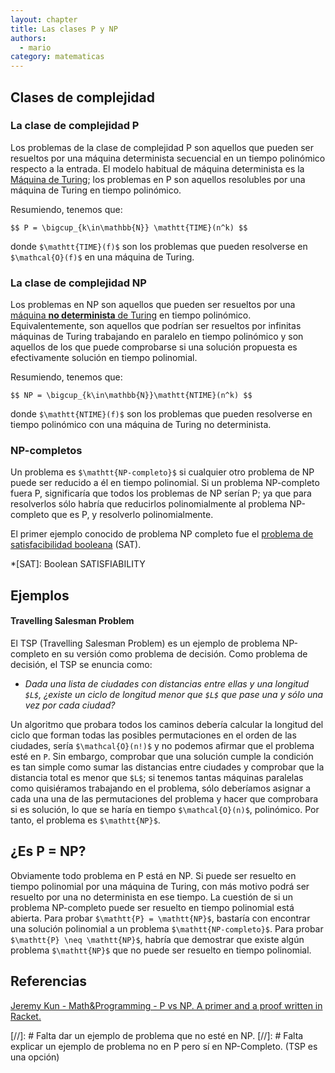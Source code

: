 ```yaml
---
layout: chapter
title: Las clases P y NP
authors:
  - mario
category: matematicas
---
```


## Clases de complejidad

### La clase de complejidad P

Los problemas de la clase de complejidad P son aquellos que pueden ser resueltos
por una máquina determinista secuencial en un tiempo polinómico respecto a la
entrada. El modelo habitual de máquina determinista es la
[Máquina de Turing](http://en.wikipedia.org/wiki/Turing_machine#Formal_definition);
los problemas en P son aquellos resolubles por una máquina de Turing en tiempo
polinómico.

Resumiendo, tenemos que:

`$$ P = \bigcup_{k\in\mathbb{N}} \mathtt{TIME}(n^k) $$`

donde `$\mathtt{TIME}(f)$` son los problemas que pueden resolverse en
`$\mathcal{O}(f)$` en una máquina de Turing.


### La clase de complejidad NP

Los problemas en NP son aquellos que pueden ser resueltos por una
[máquina **no determinista** de Turing](http://en.wikipedia.org/wiki/Non-deterministic_Turing_machine)
en tiempo polinómico. Equivalentemente, son aquellos que podrían ser resueltos
por infinitas máquinas de Turing trabajando en paralelo en tiempo polinómico y
son aquellos de los que puede comprobarse si una solución propuesta es
efectivamente solución en tiempo polinomial.

Resumiendo, tenemos que:

`$$ NP = \bigcup_{k\in\mathbb{N}}\mathtt{NTIME}(n^k) $$`

donde `$\mathtt{NTIME}(f)$` son los problemas que pueden resolverse en tiempo
polinómico con una máquina de Turing no determinista.


### NP-completos
Un problema es `$\mathtt{NP-completo}$` si cualquier otro problema de NP puede
ser reducido a él en tiempo polinomial. Si un problema NP-completo fuera P,
significaría que todos los problemas de NP serían P; ya que para resolverlos
sólo habría que reducirlos polinomialmente al problema NP-completo que es P,
y resolverlo polinomialmente.


El primer ejemplo conocido de problema NP completo fue el
[problema de satisfacibilidad booleana](http://es.wikipedia.org/wiki/Problema_de_satisfacibilidad_booleana)
(SAT).

*[SAT]: Boolean SATISFIABILITY


## Ejemplos

#### Travelling Salesman Problem

El TSP (Travelling Salesman Problem) es un ejemplo de problema NP-completo en su
versión como problema de decisión. Como problema de decisión, el TSP se enuncia como:

* *Dada una lista de ciudades con distancias entre ellas y una longitud `$L$`,
¿existe un ciclo de longitud menor que `$L$` que pase una y sólo una vez por
cada ciudad?*

Un algoritmo que probara todos los caminos debería calcular la longitud del
ciclo que forman todas las posibles permutaciones en el orden de las ciudades,
sería `$\mathcal{O}(n!)$` y no podemos afirmar que el problema esté en
$\mathtt{P}$. Sin embargo, comprobar que una solución cumple la condición es tan
simple como sumar las distancias entre ciudades y comprobar que la distancia
total es menor que `$L$`; si tenemos tantas máquinas paralelas como quisiéramos
trabajando en el problema, sólo deberíamos asignar a cada una una de las
permutaciones del problema y hacer que comprobara si es solución, lo que se
haría en tiempo `$\mathcal{O}(n)$`, polinómico. Por tanto, el problema es
`$\mathtt{NP}$`.


## ¿Es P = NP?
Obviamente todo problema en P está en NP. Si puede ser resuelto en tiempo
polinomial por una máquina de Turing, con más motivo podrá ser resuelto por una
no determinista en ese tiempo.
La cuestión de si un problema NP-completo puede ser resuelto en tiempo
polinomial está abierta. Para probar `$\mathtt{P} = \mathtt{NP}$`, bastaría con
encontrar una solución polinomial a un problema `$\mathtt{NP-completo}$`. Para
probar `$\mathtt{P} \neq \mathtt{NP}$`, habría que demostrar que existe algún
problema `$\mathtt{NP}$` que no puede ser resuelto en tiempo polinomial.


## Referencias
[Jeremy Kun - Math&Programming - P vs NP. A primer and a proof written in Racket.](http://jeremykun.com/2012/02/23/p-vs-np-a-primer-and-a-proof-written-in-racket/)


[//]: # Falta dar un ejemplo de problema que no esté en NP.
[//]: # Falta explicar un ejemplo de problema no en P pero sí en NP-Completo. (TSP es una opción)
